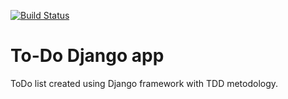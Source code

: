 [![Build Status](https://travis-ci.org/TheProrok29/django_to_do_list.svg?branch=master)](https://travis-ci.org/TheProrok29/django_to_do_list)


# To-Do Django app

ToDo list created using Django framework with TDD metodology.